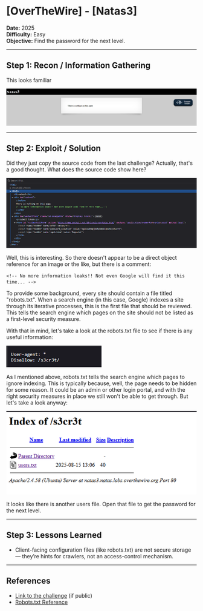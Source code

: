 # [OverTheWire] - [Natas3]

**Date:** 2025  
**Difficulty:** Easy  
**Objective:** Find the password for the next level.

---

## Step 1: Recon / Information Gathering

This looks familiar

![Screenshot of challenge text](/Assets/natas3.png)

---

## Step 2: Exploit / Solution
Did they just copy the source code from the last challenge? Actually, that's a good thought. What does the source code show here?

![Screenshot of source code](/Assets/natas3_source.png)

Well, this is interesting. So there doesn't appear to be a direct object reference for an image or the like, but there is a comment:

    <!-- No more information leaks!! Not even Google will find it this time... -->

To provide some background, every site should contain a file titled "robots.txt". When a search engine (in this case, Google) indexes a site through its iterative processes, this is the first file that should be reviewed. This tells the search engine which pages on the site should not be listed as a first-level security measure. 

With that in mind, let's take a look at the robots.txt file to see if there is any useful information:

![Screenshot of robots.txt file](/Assets/natas3_robots.png)

As I mentioned above, robots.txt tells the search engine which pages to ignore indexing. This is typically because, well, the page needs to be hidden for some reason. It could be an admin or other login portal, and with the right security measures in place we still won't be able to get through. But let's take a look anyway:

![Screenshot of robots.txt file](/Assets/natas3_secret.png)

It looks like there is another users file. Open that file to get the password for the next level.

---

## Step 3: Lessons Learned
- Client-facing configuration files (like robots.txt) are not secure storage — they’re hints for crawlers, not an access-control mechanism.


---

## References
- [Link to the challenge](https://overthewire.org/wargames/natas/natas3.html) (if public)  
- [Robots.txt Reference](https://developers.google.com/search/docs/crawling-indexing/robots/intro)